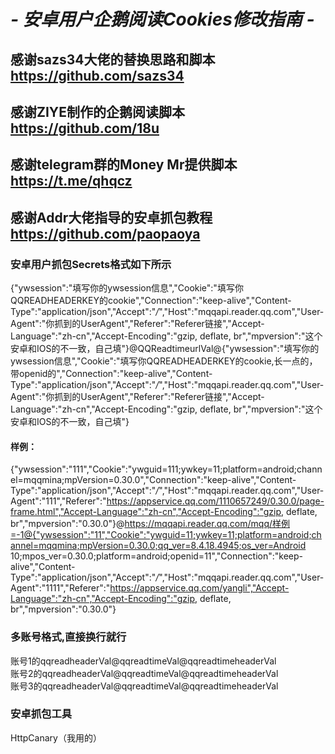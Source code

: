 # *- 安卓用户企鹅阅读Cookies修改指南 -*

## 感谢sazs34大佬的替换思路和脚本  https://github.com/sazs34  
## 感谢ZIYE制作的企鹅阅读脚本  https://github.com/18u  
## 感谢telegram群的Money Mr提供脚本 https://t.me/qhqcz
## 感谢Addr大佬指导的安卓抓包教程 https://github.com/paopaoya

### 安卓用户抓包Secrets格式如下所示  
{"ywsession":"填写你的ywsession信息","Cookie":"填写你QQREADHEADERKEY的cookie","Connection":"keep-alive","Content-Type":"application/json","Accept":"*/*","Host":"mqqapi.reader.qq.com","User-Agent":"你抓到的UserAgent","Referer":"Referer链接","Accept-Language":"zh-cn","Accept-Encoding":"gzip, deflate, br","mpversion":"这个安卓和IOS的不一致，自己填"}@QQReadtimeurlVal@{"ywsession":"填写你的ywsession信息","Cookie":"填写你QQREADHEADERKEY的cookie,长一点的，带openid的","Connection":"keep-alive","Content-Type":"application/json","Accept":"*/*","Host":"mqqapi.reader.qq.com","User-Agent":"你抓到的UserAgent","Referer":"Referer链接","Accept-Language":"zh-cn","Accept-Encoding":"gzip, deflate, br","mpversion":"这个安卓和IOS的不一致，自己填"}

#### 样例：  
{"ywsession":"111","Cookie":"ywguid=111;ywkey=11;platform=android;channel=mqqmina;mpVersion=0.30.0","Connection":"keep-alive","Content-Type":"application/json","Accept":"*/*","Host":"mqqapi.reader.qq.com","User-Agent":"111","Referer":"https://appservice.qq.com/1110657249/0.30.0/page-frame.html","Accept-Language":"zh-cn","Accept-Encoding":"gzip, deflate, br","mpversion":"0.30.0"}@https://mqqapi.reader.qq.com/mqq/样例=-1@{"ywsession":"11","Cookie":"ywguid=11;ywkey=11;platform=android;channel=mqqmina;mpVersion=0.30.0;qq_ver=8.4.18.4945;os_ver=Android 10;mpos_ver=0.30.0;platform=android;openid=11","Connection":"keep-alive","Content-Type":"application/json","Accept":"*/*","Host":"mqqapi.reader.qq.com","User-Agent":"1111","Referer":"https://appservice.qq.com/yangli","Accept-Language":"zh-cn","Accept-Encoding":"gzip, deflate, br","mpversion":"0.30.0"}

### 多账号格式,直接换行就行  
账号1的qqreadheaderVal@qqreadtimeVal@qqreadtimeheaderVal  
账号2的qqreadheaderVal@qqreadtimeVal@qqreadtimeheaderVal  
账号3的qqreadheaderVal@qqreadtimeVal@qqreadtimeheaderVal  

### 安卓抓包工具  
HttpCanary（我用的）

